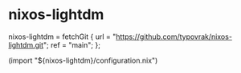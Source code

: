 # nixos-lightdm

nixos-lightdm = fetchGit {
	url = "https://github.com/typovrak/nixos-lightdm.git";
	ref = "main";
};

(import "${nixos-lightdm}/configuration.nix")
